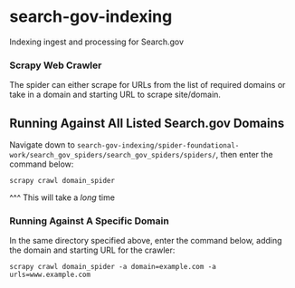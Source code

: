 # search-gov-indexing
Indexing ingest and processing for Search.gov

### Scrapy Web Crawler
The spider can either scrape for URLs from the list of required domains or take in a domain and starting URL to scrape 
site/domain.

## Running Against All Listed Search.gov Domains
Navigate down to `search-gov-indexing/spider-foundational-work/search_gov_spiders/search_gov_spiders/spiders/`, then
enter the command below:
```commandline
scrapy crawl domain_spider
```
^^^ This will take a _long_ time
### Running Against A Specific Domain
In the same directory specified above, enter the command below, adding the domain and starting URL for the crawler:
```commandline
scrapy crawl domain_spider -a domain=example.com -a urls=www.example.com
```
